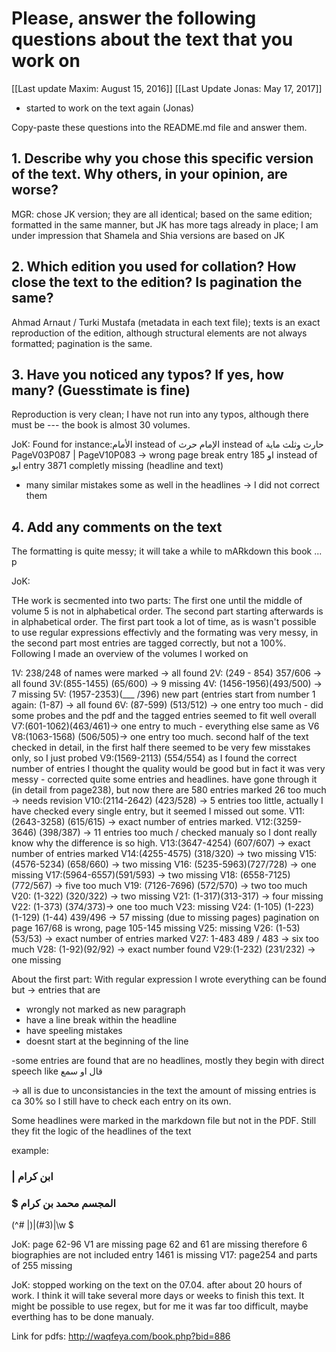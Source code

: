 # Please, answer the following questions about the text that you work on

[[Last update Maxim: August 15, 2016]]
[[Last Update Jonas: May 17, 2017]]
 - started to work on the text again (Jonas)

Copy-paste these questions into the README.md file and answer them.

## 1. Describe why you chose this specific version of the text. Why others, in your opinion, are worse?

MGR: chose JK version; they are all identical; based on the same edition; formatted in the same manner, but JK has more tags already in place; I am under impression that Shamela and Shia versions are based on JK

## 2. Which edition you used for collation? How close the text to the edition? Is pagination the same?

Ahmad Arnaut / Turki Mustafa (metadata in each text file); texts is an exact reproduction of the edition, although structural elements are not always formatted; pagination is the same.

## 3. Have you noticed any typos? If yes, how many? (Guesstimate is fine)
Reproduction is very clean; I have not run into any typos, although there must be --- the book is almost 30 volumes.

JoK: Found for instance:الأمام instead of الإمام
حرث instead of حارث
وثلث ماية
PageV03P087 | PageV10P083
 -> wrong page break
entry 185 او instead of ابو
entry 3871 completly missing (headline and text)

+ many similar mistakes some as well in the headlines -> I did not correct them

## 4. Add any comments on the text

The formatting is quite messy; it will take a while to mARkdown this book ...
p


JoK:

THe work is secmented into two parts: The first one until the middle of volume 5 is not in alphabetical order. The second part starting afterwards is in alphabetical order. The first part took a lot of time, as is wasn't possible to use regular expressions effectivly and the formating was very messy, in the second part most entries are tagged correctly, but not a 100%.
Following I made an overview of the volumes I worked on

1V: 238/248 of names were marked -> all found
2V: (249 - 854) 357/606 -> all found
3V:(855-1455) (65/600) -> 9 missing
4V: (1456-1956)(493/500) -> 7 missing
5V: (1957-2353)(___ /396) 
new part (entries start from number 1 again:
(1-87) -> all found
6V: (87-599) (513/512) -> one entry too much - did some probes and the pdf and the tagged entries seemed to fit well overall
V7:(601-1062)(463/461)-> one entry to much - everything else same as V6
V8:(1063-1568) (506/505)-> one entry too much.
second half of the text checked in detail, in the first half there seemed to be very few misstakes only, so I just probed
V9:(1569-2113) (554/554)
as I found the correct number of entries I thought the quality would be good but in fact it was very messy - corrected quite some entries and headlines.
have gone through it (in detail from page238), but now there are 580 entries marked 26 too much -> needs revision
V10:(2114-2642) (423/528) -> 5 entries too little, actually I have checked every single entry, but it seemed I missed out some.
V11: (2643-3258) (615/615) -> exact number of entries marked.
V12:(3259-3646) (398/387) -> 11 entries too much / checked manualy so I dont really know why the difference is so high.
V13:(3647-4254) (607/607) -> exact number of entries marked
V14:(4255-4575) (318/320) -> two missing
V15: (4576-5234) (658/660) -> two missing
V16: (5235-5963)(727/728) -> one missing
V17:(5964-6557)(591/593) -> two missing
V18: (6558-7125) (772/567) -> five too much
V19: (7126-7696) (572/570) -> two too much
V20:  (1-322) (320/322) -> two missing
V21: (1-317)(313-317) -> four missing
V22: (1-373) (374/373)-> one too much
V23: missing
V24: (1-105) (1-223) (1-129) (1-44)  439/496 -> 57 missing (due to missing pages)
pagination on page 167/68 is wrong, page 105-145 missing
V25: missing
V26: (1-53) (53/53) -> exact number of entries marked
V27: 1-483 489 / 483 -> six too much
V28: (1-92)(92/92) -> exact number found
V29:(1-232) (231/232) -> one missing

About the first part:
With regular expression I wrote everything can be found but -> entries that are
- wrongly not marked as new paragraph
- have a line break within the headline
- have speeling mistakes
- doesnt start at the beginning of the line

-some entries are found that are no headlines, mostly they begin with direct speech like
 قال او  سمع

-> all is due to unconsistancies in the text the amount of missing entries is ca 30% so I still have to check each entry on its own.


Some headlines were marked in the markdown file but not in the PDF. Still they fit the logic of the headlines of the text

example: 
### | ابن كرام 
### $ المجسم محمد بن  كرام


(^# \|)|(#3)|\w \$ 

JoK: page 62-96 V1 are missing
page 62 and 61 are missing therefore 6 biographies are not included
entry 1461 is missing
V17: page254 and parts of 255 missing

JoK: stopped working on the text on the 07.04. after about 20 hours of work. I think it will take several more days or weeks to finish this text. It might be possible to use regex, but for me it was far too difficult, maybe everthing has to be done manualy.

Link for pdfs:
http://waqfeya.com/book.php?bid=886